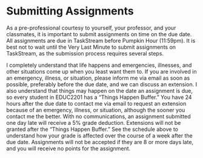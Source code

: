 # Submitting Assignments

As a pre-professional courtesy to yourself, your professor, and your classmates, it is important to submit assignments on time on the due date. All assignments are due in TaskStream before Pumpkin Hour (11:59pm). It is best not to wait until the Very Last Minute to submit assignments on TaskStream, as the submission process requires several steps.

I completely understand that life happens and emergencies, illnesses, and other situations come up when you least want them to. If you are involved in an emergency, illness, or situation, please inform me via email as soon as possible, preferably before the due date, and we can discuss an extension. I also understand that things may happen on the date an assignment is due, so every student in EDUC2201 has a “Things Happen Buffer.” You have 24 hours after the due date to contact me via email to request an extension because of an emergency, illness, or situation, although the sooner you contact me the better. With no communications, an assignment submitted one day late will receive a 5% grade deduction. Extensions will not be granted after the “Things Happen Buffer.” See the schedule above to understand how your grade is affected over the course of a week after the due date. Assignments will not be accepted if they are 8 or more days late, and you will receive no points for the assignment.
